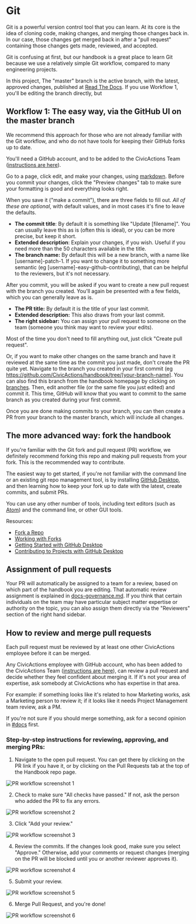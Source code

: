 # Git

Git is a powerful version control tool that you can learn. At its core is the idea of cloning code, making changes, and merging those changes back in. In our case, those changes get merged back in after a "pull request" containing those changes gets made, reviewed, and accepted.

Git is confusing at first, but our handbook is a great place to learn Git because we use a relatively simple Git workflow, compared to many engineering projects.

In this project, The "master" branch is the active branch, with the latest, approved changes, published at [Read The Docs](https://handbook.civicactions.com/en/latest/README/). If you use Workflow 1, you'll be editing the branch directly, but

## Workflow 1: The easy way, via the GitHub UI on the master branch

We recommend this approach for those who are not already familiar with the Git workflow, and who do not have tools for keeping their GitHub forks up to date.

You'll need a GitHub account, and to be added to the CivicActions Team ([instructions are here](../04-how-we-work/tools/github.md)).

Go to a page, click edit, and make your changes, using [markdown](markdown.md). Before you commit your changes, click the "Preview changes" tab to make sure your formatting is good and everything looks right.

When you save it ("make a commit"), there are three fields to fill out. _All of these are optional_, with default values, and in most cases it's fine to leave the defaults.

- **The commit title**: By default it is something like "Update \[filename]". You can usually leave this as is (often this is ideal), or you can be more precise, but keep it short.
- **Extended description**: Explain your changes, if you wish. Useful if you need more than the 50 characters available in the title.
- **The branch name:** By default this will be a new branch, with a name like \[username]-patch-1. If you want to change it to something more semantic (eg \[username]-easy-github-contributing), that can be helpful to the reviewers, but it's not necessary.

After you commit, you will be asked if you want to create a new pull request with the branch you created. You'll again be presented with a few fields, which you can generally leave as is.

- **The PR title:** By default it is the title of your last commit.
- **Extended description:** This also draws from your last commit.
- **The right sidebar:** You can assign your pull request to someone on the team (someone you think may want to review your edits).

Most of the time you don't need to fill anything out, just click "Create pull request".

Or, if you want to make other changes on the same branch and have it reviewed at the same time as the commit you just made, don't create the PR quite yet. Navigate to the branch you created in your first commit (eg <https://github.com/CivicActions/handbook/tree/[your-branch-name]>. You can also find this branch from the handbook homepage by clicking on [branches](https://github.com/CivicActions/handbook/branches). Then, edit another file (or the same file you just edited) and commit it. This time, GitHub will know that you want to commit to the same branch as you created during your first commit.

Once you are done making commits to your branch, you can then create a PR from your branch to the master branch, which will include all changes.

## The more advanced way: fork the handbook

If you're familiar with the Git fork and pull request (PR) workflow, we definitely recommend forking this repo and making pull requests from your fork. This is the recommended way to contribute.

The easiest way to get started, if you're not familiar with the command line or an existing git repo management tool, is by installing [GitHub Desktop](https://desktop.github.com/), and then learning how to keep your fork up to date with the latest, create commits, and submit PRs.

You can use any other number of tools, including text editors (such as [Atom](https://atom.io/)) and the command line, or other GUI tools.

Resources:

- [Fork a Repo](https://help.github.com/articles/fork-a-repo/)
- [Working with Forks](https://help.github.com/articles/working-with-forks/)
- [Getting Started with GitHub Desktop](https://help.github.com/en/desktop/getting-started-with-github-desktop)
- [Contributing to Projects with GitHub Desktop](https://help.github.com/desktop/guides/contributing/)

## Assignment of pull requests

Your PR will automatically be assigned to a team for a review, based on which part of the handbook you are editing. That automatic review assignment is explained in [docs-governance.md](docs-governance.md). If you think that certain individuals on the team may have particular subject matter expertise or authority on the topic, you can also assign them directly via the "Reviewers" section of the right hand sidebar.

## How to review and merge pull requests

Each pull request must be reviewed by at least one other CivicActions employee before it can be merged.

Any CivicActions employee with GitHub account, who has been added to the CivicActions Team ([instructions are here](../04-how-we-work/tools/github.md)), can review a pull request and decide whether they feel confident about merging it. If it's not your area of expertise, ask somebody at CivicActions who has expertise in that area.

For example: if something looks like it's related to how Marketing works, ask a Marketing person to review it; if it looks like it needs Project Management team review, ask a PM.

If you're not sure if you should merge something, ask for a second opinion in [#docs](https://civicactions.slack.com/messages/docs/) first.

### Step-by-step instructions for reviewing, approving, and merging PRs:

1. Navigate to the open pull request. You can get there by clicking on the PR link if you have it, or by clicking on the Pull Requests tab at the top of the Handbook repo page.

![PR workflow screenshot 1](../images/01-PR-pull-requests-tab.png)

2. Check to make sure "All checks have passed." If not, ask the person who added the PR to fix any errors.

![PR workflow screenshot 2](../images/02-PR-checks-passed.png)

3. Click "Add your review."

![PR workflow screenshot 3](../images/03-PR-add-review.png)

4. Review the commits. If the changes look good, make sure you select "Approve." Otherwise, add your comments or request changes (merging on the PR will be blocked until you or another reviewer approves it).

![PR workflow screenshot 4](../images/04-PR-approve.png)

5. Submit your review.

![PR workflow screenshot 5](../images/05-PR-submit-review.png)

6. Merge Pull Request, and you're done!

![PR workflow screenshot 6](../images/06-PR-merge.png)
